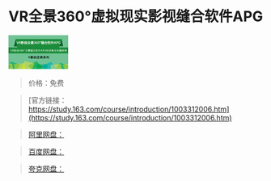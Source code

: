 # VR全景360°虚拟现实影视缝合软件APG

![img](../../../assets/study163/free/6632189267559055297.jpg)

> 价格：免费

> [官方链接：https://study.163.com/course/introduction/1003312006.htm](https://study.163.com/course/introduction/1003312006.htm)

> [阿里网盘：]()

> [百度网盘：]()

> [夸克网盘：]()

